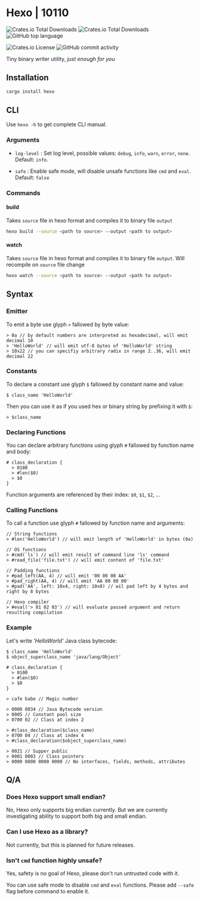 # Hexo | 10110

![Crates.io Total Downloads](https://img.shields.io/crates/v/hexo?label=version)
![Crates.io Total Downloads](https://img.shields.io/crates/d/hexo?logo=rust&label=crates.io%20downloads)
![GitHub top language](https://img.shields.io/github/languages/top/lexa-diky/hexo?logo=rust)

![Crates.io License](https://img.shields.io/crates/l/hexo?logo=apache)
![GitHub commit activity](https://img.shields.io/github/commit-activity/m/lexa-diky/hexo?logo=github)

Tiny binary writer utility, _just enough for you_

## Installation

```bash
cargo install hexo
```

## CLI

Use `hexo -h` to get complete CLI manual.

### Arguments

- `log-level`
  : Set log level, possible values: `debug`, `info`, `warn`, `error`, `none`. Default: `info`.

- `safe`
  : Enable safe mode, will disable unsafe functions like `cmd` and `eval`. Default: `false`

### Commands

#### build

Takes `source` file in hexo format and compiles it to binary file `output`

```bash
hexo build --source <path to source> --output <path to output>
```

#### watch

Takes `source` file in hexo format and compiles it to binary file `output`. Will recompile on `source` file change

```bash
hexo watch --source <path to source> --output <path to output>
```

## Syntax

### Emitter

To emit a byte use glyph `>` fallowed by byte value:

```hexo
> 0a // by default numbers are interpreted as hexadecimal, will emit decimal 10
> 'HelloWorld' // will emit utf-8 bytes of 'HelloWorld' string
> 10x22 // you can specifiy arbitrary radix in range 2..36, will emit decimal 22
```

### Constants

To declare a constant use glyph `$` fallowed by constant name and value:

```hexo
$ class_name 'HelloWorld'
```

Then you can use it as if you used hex or binary string by prefixing it with `$`:

```hexo
> $class_name
```

### Declaring Functions

You can declare arbitrary functions using glyph `#` fallowed by function name and body:

```hexo
# class_declaration {
  > 0100
  > #len($0)
  > $0
}
```

Function arguments are referenced by their index: `$0`, `$1`, `$2`, ...

### Calling Functions

To call a function use glyph `#` fallowed by function name and arguments:

```hexo
// String functions
> #len('HelloWorld') // will emit length of 'HelloWorld' in bytes (0a)

// OS functions
> #cmd(`ls`) // will emit result of command line 'ls' command
> #read_file('file.txt') // will emit content of 'file.txt'

// Padding functions
> #pad_left(AA, 4) // will emit '00 00 00 AA'
> #pad_right(AA, 4) // will emit 'AA 00 00 00'
> #pad('AA', left: 10x4, right: 10x8) // wil pad left by 4 bytes and right by 8 bytes

// Hexo compiler
> #eval('> 01 02 03') // will evaluate passed argument and return resulting compilation
```

### Example

Let's write _'HelloWorld'_ Java class bytecode:

```hexo
$ class_name 'HelloWorld'
$ object_superclass_name 'java/lang/Object'

# class_declaration {
  > 0100
  > #len($0)
  > $0
}

> cafe babe // Magic number

> 0000 0034 // Java Bytecode version
> 0005 // Constant pool size
> 0700 02 // Class at index 2

> #class_declaration($class_name)
> 0700 04 // Class at index 4
> #class_declaration($object_superclass_name)

> 0021 // Supper public
> 0001 0003 // Class pointers
> 0000 0000 0000 0000 // No interfaces, fields, methods, attributes
```

## Q/A

### Does Hexo support small endian?

No, Hexo only supports big endian currently. But we are currently investigating ability to support
both big and small endian.

### Can I use Hexo as a library?

Not currently, but this is planned for future releases.

### Isn't `cmd` function highly unsafe?

Yes, safety is no goal of Hexo, please don't run untrusted code with it.

You can use safe mode to disable `cmd` and `eval` functions.
Please add `--safe` flag before command to enable it.
